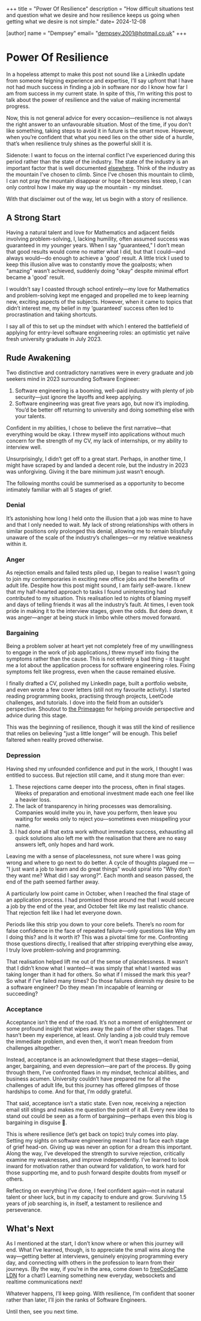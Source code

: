 +++
title = "Power Of Resilience"
description = "How difficult situations test and question what we desire and how resilience keeps us going when getting what we desire is not simple."
date= 2024-12-08

[author]
name = "Dempsey"
email= "dempsey.2001@hotmail.co.uk"
+++

# Power Of Resilience 

In a hopeless attempt to make this post not sound like a LinkedIn update from someone feigning experience and expertise, I’ll say upfront that I have not had much success in finding a job in software nor do I know how far I am from success in my current state. In spite of this, I’m writing this post to talk about the power of resilience and the value of making incremental progress.

Now, this is not general advice for every occasion—resilience is not always the right answer to an unfavourable situation. Most of the time, if you don’t like something, taking steps to avoid it in future is the smart move. However, when you’re confident that what you need lies on the other side of a hurdle, that’s when resilience truly shines as the powerful skill it is.

Sidenote: I want to focus on the internal conflict I've experienced during this period rather than the state of the industry. The state of the industry is an important factor that is well documented [elsewhere](https://medium.com/@aguimarneto/is-the-software-engineering-field-becoming-oversaturated-in-2023-5b57878b3ed5). Think of the industry as the mountain I've chosen to climb. Since I've chosen this mountain to climb, I can not pray the mountain disappear or hope it becomes less steep, I can only control how I make my way up the mountain - my mindset.


With that disclaimer out of the way, let us begin with a story of resilience.

## A Strong Start

Having a natural talent and love for Mathematics and adjacent fields involving problem-solving, I, lacking humility, often assumed success was guaranteed in my younger years. When I say "guaranteed," I don’t mean that good results would come no matter what I did, but that I could—and always would—do enough to achieve a 'good' result. A little trick I used to keep this illusion alive was to constantly move the goalposts; when "amazing" wasn’t achieved, suddenly doing "okay" despite minimal effort became a 'good' result.

I wouldn’t say I coasted through school entirely—my love for Mathematics and problem-solving kept me engaged and propelled me to keep learning new, exciting aspects of the subjects. However, when it came to topics that didn’t interest me, my belief in my ‘guaranteed’ success often led to procrastination and taking shortcuts.

I say all of this to set up the mindset with which I entered the battlefield of applying for entry-level software engineering roles: an optimistic yet naïve fresh university graduate in July 2023.

## Rude Awakening

Two distinctive and contradictory narratives were in every graduate and job seekers mind in 2023 surrounding Software Engineer:

1. Software engineering is a booming, well-paid industry with plenty of job security—just ignore the layoffs and keep applying.
2. Software engineering was great five years ago, but now it’s imploding. You’d be better off returning to university and doing something else with your talents.

Confident in my abilities, I chose to believe the first narrative—that everything would be okay. I threw myself into applications without much concern for the strength of my CV, my lack of internships, or my ability to interview well.

Unsurprisingly, I didn’t get off to a great start. Perhaps, in another time, I might have scraped by and landed a decent role, but the industry in 2023 was unforgiving. Giving it the bare minimum just wasn’t enough.

The following months could be summerised as a opportunity to become intimately familiar with all 5 stages of grief.

### Denial
It’s astonishing how long I held onto the illusion that a job was mine to have and that I only needed to wait. My lack of strong relationships with others in similar positions only prolonged this denial, allowing me to remain blissfully unaware of the scale of the industry’s challenges—or my relative weakness within it.

### Anger

As rejection emails and failed tests piled up, I began to realise I wasn’t going to join my contemporaries in exciting new office jobs and the benefits of adult life. Despite how this post might sound, I am fairly self-aware. I knew that my half-hearted approach to tasks I found uninteresting had contributed to my situation. This realisation led to nights of blaming myself and days of telling friends it was all the industry’s fault. At times, I even took pride in making it to the interview stages, given the odds. But deep down, it was anger—anger at being stuck in limbo while others moved forward.

### Bargaining

Being a problem solver at heart yet not completely free of my unwillingness to engage in the work of job applications,I threw myself into fixing the symptoms rather than the cause. This is not entirely a bad thing - it taught me a lot about the application process for software engineering roles. Fixing symptoms felt like progress, even when the cause remained elusive. 

I finally drafted a CV, polished my LinkedIn page, built a portfolio website, and even wrote a few cover letters (still not my favourite activity). I started reading programming books, practising through projects, LeetCode challenges, and tutorials. I dove into the field from an outsider’s perspective. Shoutout to [the Primeagen](https://www.youtube.com/@ThePrimeTimeagen) for helping provide perspective and advice during this stage.

This was the beginning of resilience, though it was still the kind of resilience that relies on believing "just a little longer" will be enough. This belief faltered when reality proved otherwise.

### Depression

Having shed my unfounded confidence and put in the work, I thought I was entitled to success. But rejection still came, and it stung more than ever:

1. These rejections came deeper into the process, often in final stages. Weeks of preparation and emotional investment made each one feel like a heavier loss.
2. The lack of transparency in hiring processes was demoralising. Companies would invite you in, have you perform, then leave you waiting for weeks only to reject you—sometimes even misspelling your name.
3. I had done all that extra work without immediate success, exhausting all quick solutions also left me with the realisation that there are no easy answers left, only hopes and hard work.

Leaving me with a sense of placelessness, not sure where I was going wrong and where to go next to do better.  A cycle of thoughts plagued me — "I just want a job to learn and do great things" would spiral into "Why don’t they want me? What did I say wrong?". Each month and season passed, the end of the path seemed farther away.

A particularly low point came in October, when I reached the final stage of an application process. I had promised those around me that I would secure a job by the end of the year, and October felt like my last realistic chance. That rejection felt like I had let everyone down.

Periods like this strip you down to your core beliefs. There’s no room for false confidence in the face of repeated failure—only questions like Why am I doing this? and Is it worth it? This was a pivotal time for me. Confronting those questions directly, I realised that after stripping everything else away, I truly love problem-solving and programming.

That realisation helped lift me out of the sense of placelessness. It wasn’t that I didn’t know what I wanted—it was simply that what I wanted was taking longer than it had for others. So what if I missed the mark this year? So what if I’ve failed many times? Do those failures diminish my desire to be a software engineer? Do they mean I’m incapable of learning or succeeding?  

### Acceptance

Acceptance isn’t the end of the road. It’s not a moment of enlightenment or some profound insight that wipes away the pain of the other stages. That hasn’t been my experience, at least. Only landing a job could truly remove the immediate problem, and even then, it won’t mean freedom from challenges altogether.

Instead, acceptance is an acknowledgment that these stages—denial, anger, bargaining, and even depression—are part of the process. By going through them, I’ve confronted flaws in my mindset, technical abilities, and business acumen. University couldn’t have prepared me for all the challenges of adult life, but this journey has offered glimpses of those hardships to come. And for that, I’m oddly grateful.

That said, acceptance isn’t a static state. Even now, receiving a rejection email still stings and makes me question the point of it all. Every new idea to stand out could be seen as a form of bargaining—perhaps even this blog is bargaining in disguise &#128064;. 

This is where resilience (let’s get back on topic) truly comes into play. Setting my sights on software engineering meant I had to face each stage of grief head-on. Giving up was never an option for a dream this important. Along the way, I’ve developed the strength to survive rejection, critically examine my weaknesses, and improve independently. I’ve learned to look inward for motivation rather than outward for validation, to work hard for those supporting me, and to push forward despite doubts from myself or others.

Reflecting on everything I’ve done, I feel confident again—not in natural talent or sheer luck, but in my capacity to endure and grow. Surviving 1.5 years of job searching is, in itself, a testament to resilience and perseverance.

## What's Next

As I mentioned at the start, I don’t know where or when this journey will end. What I’ve learned, though, is to appreciate the small wins along the way—getting better at interviews, genuinely enjoying programming every day, and connecting with others in the profession to learn from their journeys. (By the way, if you’re in the area, come down to [freeCodeCamp LDN](https://freecodecamp.london/) for a chat!) Learning something new everyday, websockets and realtime communications next!

Whatever happens, I’ll keep going. With resilience, I’m confident that sooner rather than later, I’ll join the ranks of Software Engineers.

Until then, see you next time.

